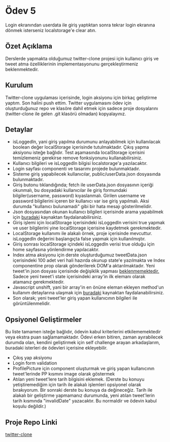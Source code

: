 # Ödev 5
Login ekranından userdata ile giriş yaptıktan sonra tekrar login ekranına dönmek isterseniz localstorage'e clear atın.
## Özet Açıklama
Derslerde yapmakta olduğumuz twitter-clone projesi için kullanıcı giriş ve tweet atma özelliklerinin implementasyonunu gerçekleştirmeniz beklenmektedir.
## Kurulum
Twitter-clone uygulaması içerisinde, login aksiyonu için birkaç geliştirme yaptım. Son halini push ettim. Twitter uygulamasını ödev için oluşturduğunuz repo ve klasöre dahil etmek için sadece proje dosyalarını (twitter-clone ile gelen .git klasörü olmadan) kopyalayınız.
## Detaylar
* isLoggedIn, yani giriş yapılma durumunu anlayabilmek için kullanılacak boolean değer localStorage içerisinde tutulmaktadır. Çıkış yapma aksiyonu isteğe bağlıdır. Test aşamasında localStorage içerisini temizlemeniz gerekirse remove fonksiyonunu kullanabilirsiniz.
* Kullanıcı bilgileri ve isLoggedIn bilgisi localstorage'a yazılacaktır.
* Login sayfası componenti ve tasarımı projede bulunmaktadır. 
* Sisteme giriş yapabilecek kullanıcılar, public/userData.json dosyasında bulunmaktadır.
* Giriş butonu tıklandığında; fetch ile userData.json dosyasının içeriği okunmalı, bu dosyadaki kullanıcılar ile giriş formundaki bilgiler(username, password) kıyaslanmalı. Girilen username ve password bilgilerini içeren bir kullanıcı var ise giriş yapılmalı. Aksi durumda "kullanıcı bulunamadı" gibi bir hata mesajı gösterilmelidir. 
* Json dosyasından okunan kullanıcı bilgileri içerisinde arama yapabilmek için [buradaki](https://stackoverflow.com/questions/7364150/find-object-by-id-in-an-array-of-javascript-objects) kaynaktan faydalanabilirsiniz.
* Giriş işlemi için localStorage içerisindeki isLoggedIn verisini true yapmak ve user bilgilerini yine localStorage içerisine kaydetmek gerekmektedir.
* LocalStorage kullanımı ile alakalı örnek, proje içerisinde mevcuttur. isLoggedIn değerini başlangıçta false yapmak için kullanılmıştır.
* Giriş sonrası localStorage içindeki isLoggedIn verisi true olduğu için home sayfasına yönlendirme yapılacaktır.
* Index atma aksiyonu için derste oluşturduğumuz tweetData.json içerisindeki 100 adet veri hali hazırda okunup state'e yazılmakta ve Index componentine prop olarak gönderilerek DOM'a aktarılmaktadır. Yeni tweet'in json dosyası içerisinde değişiklik yapması  <ins>beklenmemektedir.</ins> Sadece yeni tweet'i state içerisindeki array'in ilk elemanı olarak atamanız gerekmektedir.
* Javascript unshift, yani bir array'in en önüne eleman ekleyen method'un kullanım detaylarına ulaşmak için [buradaki](https://www.w3schools.com/jsref/jsref_unshift.asp) kaynaktan faydalanabilirsiniz.
* Son olarak; yeni tweet'ler giriş yapan kullanıcının bilgileri ile görüntülenmelidir.

## Opsiyonel Geliştirmeler
Bu liste tamamen isteğe bağlıdır, ödevin kabul kriterlerini etkilememektedir veya ekstra puan sağlamamaktadır. Ödevi erken bitiren, zaman ayırabilecek durumda olan, kendini geliştirmek için self challenge arayan arkadaşlarım, buradaki isterleri de ödevleri içerisine ekleyebilir.
* Çıkış yap aksiyonu
* Login form validation
* ProfilePicture için component oluşturmak ve giriş yapan kullanıcının tweet'lerinde PP kısmını image olarak göstermek
* Atılan yeni tweet'lere tarih bilgisini eklemek. (Derste bu konuyu yetiştiremediğim için tarih ile alakalı işlemleri opsiyonel olarak bırakıyorum. Bir sonraki derste bu konuya da değineceğiz. Tarih ile alakalı bir geliştirme yapmamanız durumunda, yeni atılan tweet'lerin tarih kısmında "invalidDate" yazacaktır. Bu normaldir ve ödevin kabul koşulu değildir.)

## Proje Repo Linki
[twitter-clone](https://github.com/94-Istanbul-Front-End-Bootcamp/twitter-clone) 
